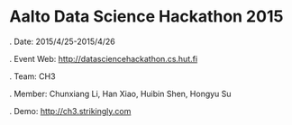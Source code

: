 

**Aalto Data Science Hackathon 2015**
==

  . Date:		2015/4/25-2015/4/26

  . Event Web:	http://datasciencehackathon.cs.hut.fi

  . Team: 		CH3

  . Member: 	Chunxiang Li, Han Xiao, Huibin Shen, Hongyu Su

  . Demo:		http://ch3.strikingly.com
